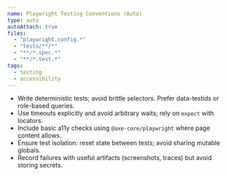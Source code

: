```yaml
---
name: Playwright Testing Conventions (Auto)
type: auto
autoAttach: true
files:
  - "playwright.config.*"
  - "tests/**/*"
  - "**/*.spec.*"
  - "**/*.test.*"
tags:
  - testing
  - accessibility
---
```


- Write deterministic tests; avoid brittle selectors. Prefer data-testids or role-based queries.
- Use timeouts explicitly and avoid arbitrary waits; rely on `expect` with locators.
- Include basic a11y checks using `@axe-core/playwright` where page content allows.
- Ensure test isolation: reset state between tests; avoid sharing mutable globals.
- Record failures with useful artifacts (screenshots, traces) but avoid storing secrets.